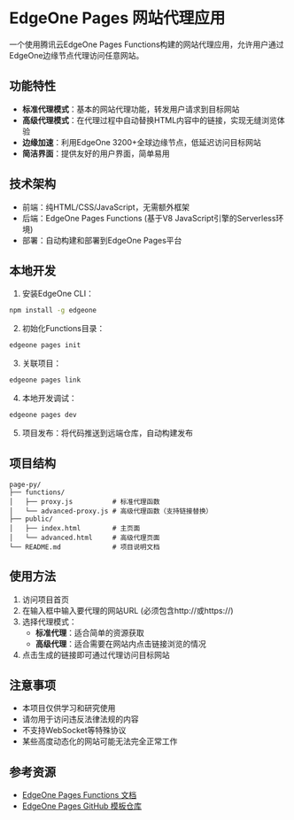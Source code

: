 # EdgeOne Pages 网站代理应用

一个使用腾讯云EdgeOne Pages Functions构建的网站代理应用，允许用户通过EdgeOne边缘节点代理访问任意网站。

## 功能特性

- **标准代理模式**：基本的网站代理功能，转发用户请求到目标网站
- **高级代理模式**：在代理过程中自动替换HTML内容中的链接，实现无缝浏览体验
- **边缘加速**：利用EdgeOne 3200+全球边缘节点，低延迟访问目标网站
- **简洁界面**：提供友好的用户界面，简单易用

## 技术架构

- 前端：纯HTML/CSS/JavaScript，无需额外框架
- 后端：EdgeOne Pages Functions (基于V8 JavaScript引擎的Serverless环境)
- 部署：自动构建和部署到EdgeOne Pages平台

## 本地开发

1. 安装EdgeOne CLI：
```bash
npm install -g edgeone
```

2. 初始化Functions目录：
```bash
edgeone pages init
```

3. 关联项目：
```bash
edgeone pages link
```

4. 本地开发调试：
```bash
edgeone pages dev
```

5. 项目发布：将代码推送到远端仓库，自动构建发布

## 项目结构

```
page-py/
├── functions/
│   ├── proxy.js          # 标准代理函数
│   └── advanced-proxy.js # 高级代理函数（支持链接替换）
├── public/
│   ├── index.html        # 主页面
│   └── advanced.html     # 高级代理页面
└── README.md             # 项目说明文档
```

## 使用方法

1. 访问项目首页
2. 在输入框中输入要代理的网站URL (必须包含http://或https://)
3. 选择代理模式：
   - **标准代理**：适合简单的资源获取
   - **高级代理**：适合需要在网站内点击链接浏览的情况
4. 点击生成的链接即可通过代理访问目标网站

## 注意事项

- 本项目仅供学习和研究使用
- 请勿用于访问违反法律法规的内容
- 不支持WebSocket等特殊协议
- 某些高度动态化的网站可能无法完全正常工作

## 参考资源

- [EdgeOne Pages Functions 文档](https://www.tencentcloud.com/document/product/1552)
- [EdgeOne Pages GitHub 模板仓库](https://github.com/TencentEdgeOne/pages-templates) 